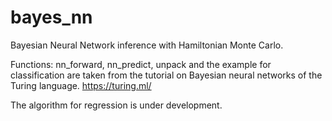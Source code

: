 # bayes_nn
Bayesian Neural Network inference with Hamiltonian Monte Carlo. 

Functions: nn_forward, nn_predict, unpack and the example for classification are taken from the tutorial on Bayesian neural networks of the Turing language. https://turing.ml/

The algorithm for regression is under development.


